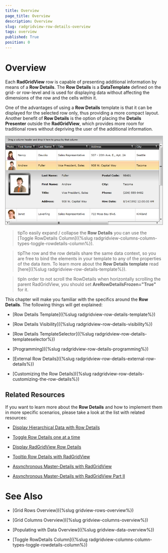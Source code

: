 ```yaml
---
title: Overview
page_title: Overview
description: Overview
slug: radgridview-row-details-overview
tags: overview
published: True
position: 0
---
```


# Overview

Each __RadGridView__ row is capable of presenting additional information by means of a __Row Details__. The __Row Details__ is a __DataTemplate__ defined on the grid- or row-level and is used for displaying data without affecting the dimensions of the row and the cells within it.

One of the advantages of using a __Row Details__ template is that it can be displayed for the selected row only, thus providing a more compact layout. Another benefit of __Row Details__ is the option of placing the __Details Presenter__ outside the __RadGridView__, which provides more room for traditional rows without depriving the user of the additional information.

![](images/RadGridView_RowDetails_1.png)

>tipTo easily expand / collapse the __Row Details__ you can use the [Toggle RowDetails Column]({%slug radgridview-columns-column-types-toggle-rowdetails-column%}).
	
>tipThe row and the row details share the same data context, so you are free to bind the elements in your template to any of the properties of the data item. To learn more about the __Row Details template__ read [here]({%slug radgridview-row-details-template%}).
	
>tipIn order to not scroll the RowDetails when horizontally scrolling the parent RadGridView, you should set __AreRowDetailsFrozen="True"__ for it.

This chapter will make you familiar with the specifics around the __Row Details__. The following things will get explained:

* [Row Details Template]({%slug radgridview-row-details-template%})

* [Row Details Visibility]({%slug radgridview-row-details-visibility%})

* [Row Details TemplateSelector]({%slug radgridview-row-details-templateselector%})

* [Programming]({%slug radgridview-row-details-programming%})

* [External Row Details]({%slug radgridview-row-details-external-row-details%})

* [Customizing the Row Details]({%slug radgridview-row-details-customizing-the-row-details%})

## Related Resources

If you want to learn more about the __Row Details__ and how to implement them in more specific scenarios, please take a look at the list with related resources:

* [Display Hierarchical Data with Row Details](http://blogs.telerik.com/rossenhristov/posts/09-07-30/how-to-display-hierarchical-data-with-row-details-radgridview-for-silverlight.aspx)

* [Toggle Row Details one at a time](http://blogs.telerik.com/rossenhristov/posts/09-12-01/how-to-toggle-row-details-one-at-a-time-with-telerik-radgridview-for-silverlight.aspx)

* [Display RadGridView Row Details](http://blogs.telerik.com/rossenhristov/posts/09-12-11/how-to-display-radgridview-row-details-with-radwindow-for-silverlight.aspx)

* [Tooltip Row Details with RadGridView](http://blogs.telerik.com/rossenhristov/posts/09-12-19/how-to-tooltip-row-details-with-radgridview-for-silverlight.aspx)

* [Asynchronous Master-Details with RadGridView](http://blogs.telerik.com/rossenhristov/posts/10-01-07/asynchronous-master-details-with-radgridview-for-silverlight-and-wcf-ria-services.aspx)

* [Asynchronous Master-Details with RadGridView Part II](http://blogs.telerik.com/rossenhristov/posts/10-01-08/radgridview-for-silverlight-and-wcf-ria-services-part-ii-basic-editing-support.aspx)

# See Also

 * [Grid Rows Overview]({%slug gridview-rows-overview%})

 * [Grid Columns Overview]({%slug gridview-columns-overview%})

 * [Populating with Data Overview]({%slug gridview-data-overview%})

 * [Toggle RowDetails Column]({%slug radgridview-columns-column-types-toggle-rowdetails-column%})
